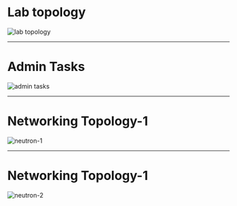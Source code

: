 # Lab topology

![lab topology](LTRCLD-1451/images/lab-walkthrough-connectivity.png)

---
# Admin Tasks

![admin tasks](LTRCLD-1451/images/admin_tasks_topology_01.png)

---
# Networking Topology-1

![neutron-1](LTRCLD-1451/images/neutron-1.png)

---
# Networking Topology-1

![neutron-2](LTRCLD-1451/images/neutron-2.png)
